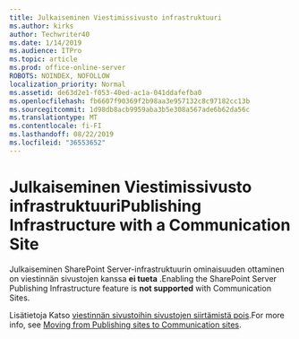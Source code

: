 ```yaml
---
title: Julkaiseminen Viestimissivusto infrastruktuuri
ms.author: kirks
author: Techwriter40
ms.date: 1/14/2019
ms.audience: ITPro
ms.topic: article
ms.prod: office-online-server
ROBOTS: NOINDEX, NOFOLLOW
localization_priority: Normal
ms.assetid: de63d2e1-f053-40ed-ac1a-041ddafefba0
ms.openlocfilehash: fb6607f90369f2b98aa3e957132c8c97182cc13b
ms.sourcegitcommit: 1d98db8acb9959aba3b5e308a567ade6b62da56c
ms.translationtype: MT
ms.contentlocale: fi-FI
ms.lasthandoff: 08/22/2019
ms.locfileid: "36553652"
---
```

# <a name="publishing-infrastructure-with-a-communication-site"></a><span data-ttu-id="a90d5-102">Julkaiseminen Viestimissivusto infrastruktuuri</span><span class="sxs-lookup"><span data-stu-id="a90d5-102">Publishing Infrastructure with a Communication Site</span></span>


<span data-ttu-id="a90d5-103">Julkaiseminen SharePoint Server-infrastruktuurin ominaisuuden ottaminen on viestinnän sivustojen kanssa **ei tueta** .</span><span class="sxs-lookup"><span data-stu-id="a90d5-103">Enabling the SharePoint Server Publishing Infrastructure feature is **not supported** with Communication Sites.</span></span> 
  
<span data-ttu-id="a90d5-104">Lisätietoja Katso [viestinnän sivustoihin sivustojen siirtämistä pois](https://docs.microsoft.com/sharepoint/publishing-sites-classic-to-modern-experience).</span><span class="sxs-lookup"><span data-stu-id="a90d5-104">For more info, see [Moving from Publishing sites to Communication sites](https://docs.microsoft.com/sharepoint/publishing-sites-classic-to-modern-experience).</span></span> 
  

